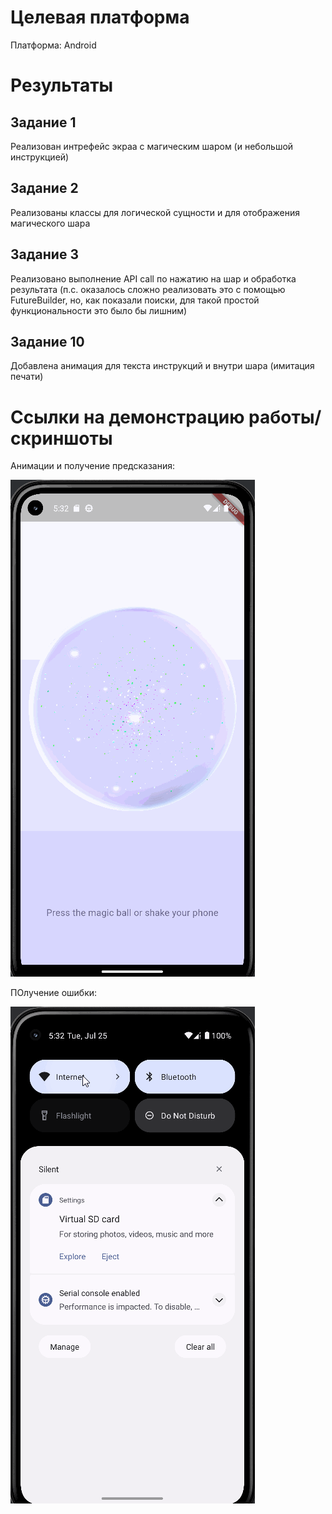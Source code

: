 # Целевая платформа

Платформа: Android

# Результаты

## Задание 1

Реализован интрефейс экраа с магическим шаром (и небольшой инструкцией)

## Задание 2

Реализованы классы для логической сущности и для отображения магического шара

## Задание 3

Реализовано выполнение API call по нажатию на шар и обработка результата
(п.с. оказалось сложно реализовать это с помощью FutureBuilder, но, как показали поиски, для такой простой функциональности это было бы лишним)

## Задание 10

Добавлена анимация для текста инструкций и внутри шара (имитация печати)

# Ссылки на демонстрацию работы/скриншоты

Анимации и получение предсказания:

![get-reading](gif/magic-ball-reading.gif)

ПОлучение ошибки:

![get-error](gif/magic-ball-error.gif)